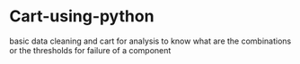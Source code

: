 # Cart-using-python
basic data cleaning and cart for analysis to know what are the combinations or the thresholds for failure of a component
